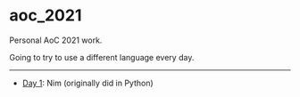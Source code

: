 # aoc_2021

Personal AoC 2021 work.

Going to try to use a different language every day.

---

- [Day 1](./day_1): Nim (originally did in Python)
